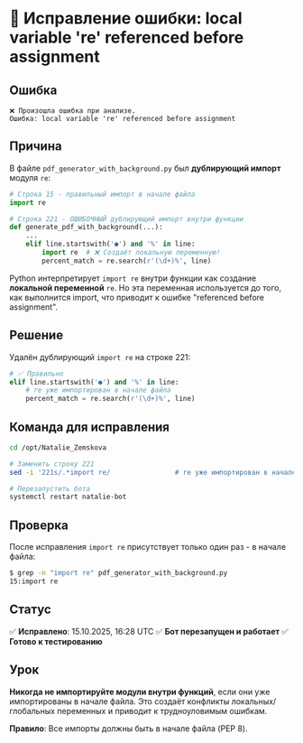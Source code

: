 # 🐛 Исправление ошибки: local variable 're' referenced before assignment

## Ошибка
```
❌ Произошла ошибка при анализе.
Ошибка: local variable 're' referenced before assignment
```

## Причина

В файле `pdf_generator_with_background.py` был **дублирующий импорт** модуля `re`:

```python
# Строка 15 - правильный импорт в начале файла
import re

# Строка 221 - ОШИБОЧНЫЙ дублирующий импорт внутри функции
def generate_pdf_with_background(...):
    ...
    elif line.startswith('●') and '%' in line:
        import re  # ❌ Создаёт локальную переменную!
        percent_match = re.search(r'(\d+)%', line)
```

Python интерпретирует `import re` внутри функции как создание **локальной переменной** `re`. Но эта переменная используется до того, как выполнится import, что приводит к ошибке "referenced before assignment".

## Решение

Удалён дублирующий `import re` на строке 221:

```python
# ✅ Правильно
elif line.startswith('●') and '%' in line:
    # re уже импортирован в начале файла
    percent_match = re.search(r'(\d+)%', line)
```

## Команда для исправления

```bash
cd /opt/Natalie_Zemskova

# Заменить строку 221
sed -i '221s/.*import re/                # re уже импортирован в начале файла/' pdf_generator_with_background.py

# Перезапустить бота
systemctl restart natalie-bot
```

## Проверка

После исправления `import re` присутствует только один раз - в начале файла:

```bash
$ grep -n "import re" pdf_generator_with_background.py
15:import re
```

## Статус

✅ **Исправлено**: 15.10.2025, 16:28 UTC
✅ **Бот перезапущен и работает**
✅ **Готово к тестированию**

## Урок

**Никогда не импортируйте модули внутри функций**, если они уже импортированы в начале файла. Это создаёт конфликты локальных/глобальных переменных и приводит к трудноуловимым ошибкам.

**Правило**: Все импорты должны быть в начале файла (PEP 8).
